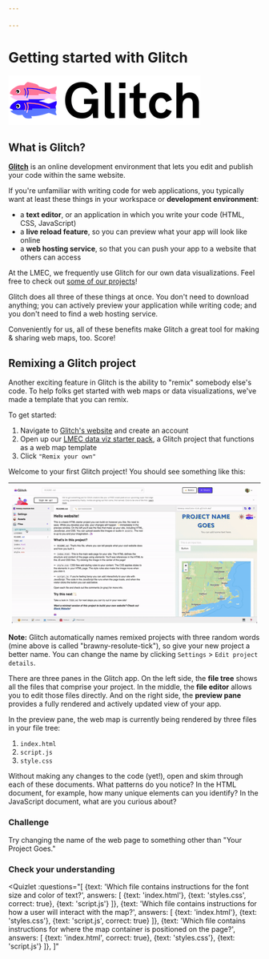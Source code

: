 ```yaml
---

---
```


# Getting started with Glitch

![Glitch logo](./media/glitch-logo.png)

## What is Glitch?

**[Glitch](https://www.glitch.com)** is an online development environment that lets you edit and publish your code within the same website.

If you're unfamiliar with writing code for web applications, you typically want at least these things in your workspace or **development environment**:

- a **text editor**, or an application in which you write your code (HTML, CSS, JavaScript)
- a **live reload feature**, so you can preview what your app will look like online
- a **web hosting service**, so that you can push your app to a website that others can access

<aside>

At the LMEC, we frequently use Glitch for our own data visualizations. Feel free to check out [some of our projects](https://www.leventhalmap.org/projects/digital-projects/glitch-dataviz/)!

</aside>

Glitch does all three of these things at once. You don't need to download anything; you can actively preview your application while writing code; and you don't need to find a web hosting service.

Conveniently for us, all of these benefits make Glitch a great tool for making & sharing web maps, too. Score!

## Remixing a Glitch project

Another exciting feature in Glitch is the ability to "remix" somebody else's code. To help folks get started with web maps or data visualizations, we've made a template that you can remix.

To get started:

1. Navigate to [Glitch's website](https://glitch.com) and create an account
2. Open up our [LMEC data viz starter pack](https://glitch.com/~lmec-dv-starter), a Glitch project that functions as a web map template
3. Click `"Remix your own"`

Welcome to your first Glitch project! You should see something like this:

|![glitch project](./media/glitchgif.gif)
|:--:|

<aside>

**Note:** Glitch automatically names remixed projects with three random words (mine above is called "brawny-resolute-tick"), so give your new project a better name. You can change the name by clicking `Settings` > `Edit project details`.

</aside>

There are three panes in the Glitch app. On the left side, the **file tree** shows all the files that comprise your project. In the middle, the **file editor** allows you to edit those files directly. And on the right side, the **preview pane** provides a fully rendered and actively updated view of your app.

In the preview pane, the web map is currently being rendered by three files in your file tree:

1. `index.html`
2. `script.js`
3. `style.css`

Without making any changes to the code (yet!), open and skim through each of these documents. What patterns do you notice? In the HTML document, for example, how many unique elements can you identify? In the JavaScript document, what are you curious about?

### Challenge

<Hideable>

Try changing the name of the web page to something other than "Your Project Goes."

</Hideable>

### Check your understanding

<Hideable>

<Quizlet
    :questions="[
        {text: 'Which file contains instructions for the font size and color of text?',
        answers: [
            {text: 'index.html'},
            {text: 'styles.css', correct: true},
            {text: 'script.js'}
        ]},
        {text: 'Which file contains instructions for how a user will interact with the map?',
        answers: [
            {text: 'index.html'},
            {text: 'styles.css'},
            {text: 'script.js', correct: true}
        ]},
        {text: 'Which file contains instructions for where the map container is positioned on the page?',
        answers: [
            {text: 'index.html', correct: true},
            {text: 'styles.css'},
            {text: 'script.js'}
        ]},
    ]"
>

</Quizlet>

</Hideable>